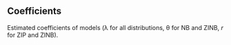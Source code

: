 ## Coefficients

Estimated coefficients of models (&lambda; for all distributions, &theta; for NB and ZINB, <i>r</i> for ZIP and ZINB).
